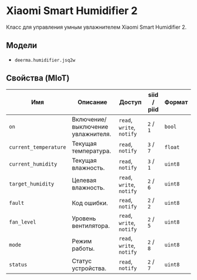 # Xiaomi Smart Humidifier 2

Класс для управления умным увлажнителем Xiaomi Smart Humidifier 2.

## Модели

- `deerma.humidifier.jsq2w`

## Свойства (MIoT)

| Имя                   | Описание                          | Доступ                 | siid / piid | Формат |
| --------------------- | --------------------------------- | ---------------------- | ----------- | ------ |
| `on`                  | Включение/выключение увлажнителя. | `read`, `write`, `notify` | `2` / `1`   | `bool` |
| `current_temperature` | Текущая температура.              | `read`, `notify`       | `3` / `7`   | `float` |
| `current_humidity`    | Текущая влажность.                | `read`, `notify`       | `3` / `1`   | `uint8` |
| `target_humidity`     | Целевая влажность.                | `read`, `write`, `notify` | `2` / `6`   | `uint8` |
| `fault`               | Код ошибки.                       | `read`, `notify`       | `2` / `2`   | `uint8` |
| `fan_level`           | Уровень вентилятора.              | `read`, `write`, `notify` | `2` / `5`   | `uint8` |
| `mode`                | Режим работы.                     | `read`, `write`, `notify` | `2` / `8`   | `uint8` |
| `status`              | Статус устройства.                | `read`, `notify`       | `2` / `7`   | `uint8` |
